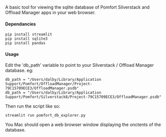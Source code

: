A basic tool for viewing the sqlite database of Pomfort Silverstack and Offload Manager apps in your web browser.


#### Dependancies
```
pip install streamlit
pip install sqlite3
pip install pandas
```

#### Usage
Edit the 'db_path' variable to point to your Silverstack / Offload Manager database.
eg:
```
db_path = "/Users/dalby/Library/Application Support/Pomfort/OffloadManager/Project-79C15709ECE3/OffloadManager.psdb"
db_path = "/Users/dalby/Library/Application Support/Pomfort/Silverstack8/Project-79C15709ECE3/OffloadManager.psdb"
```

Then run the script like so:
```
streamlit run pomfort_db_explorer.py
```

You Mac should open a web browser window displaying the onctents of the database.
